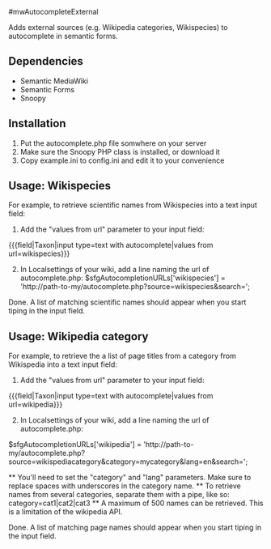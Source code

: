 #mwAutocompleteExternal

Adds external sources (e.g. Wikipedia categories, Wikispecies) to autocomplete in semantic forms.

## Dependencies
* Semantic MediaWiki
* Semantic Forms
* Snoopy

## Installation
1. Put the autocomplete.php file somwhere on your server
2. Make sure the Snoopy PHP class is installed, or download it
3. Copy example.ini to config.ini and edit it to your convenience

## Usage: Wikispecies
For example, to retrieve scientific names from Wikispecies into a text input field:
1. Add the "values from url" parameter to your input field:

 {{{field|Taxon|input type=text with autocomplete|values from url=wikispecies}}}
 
2. In Localsettings of your wiki, add a line naming the url of autocomplete.php:
 $sfgAutocompletionURLs['wikispecies'] = 'http://path-to-my/autocomplete.php?source=wikispecies&search=<substr>'; 
 
Done. A list of matching scientific names should appear when you start tiping in the input field.

## Usage: Wikipedia category
For example, to retrieve the a list of page titles from a category from Wikispedia into a text input field:

1. Add the "values from url" parameter to your input field:

 {{{field|Taxon|input type=text with autocomplete|values from url=wikipedia}}}
 
2. In Localsettings of your wiki, add a line naming the url of autocomplete.php:

 $sfgAutocompletionURLs['wikipedia'] = 'http://path-to-my/autocomplete.php?source=wikispediacategory&category=mycategory&lang=en&search=<substr>'; 

** You'll need to set the "category" and "lang" parameters. Make sure to replace spaces with underscores in the category name.
** To retrieve names from several categories, separate them with a pipe, like so: category=cat1|cat2|cat3
** A maximum of 500 names can be retrieved. This is a limitation of the wikipedia API.

Done. A list of matching page names should appear when you start tiping in the input field.
